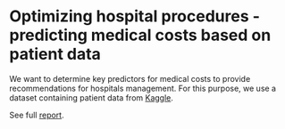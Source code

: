 Optimizing hospital procedures - predicting medical costs based on patient data
===

We want to determine key predictors for medical costs to provide recommendations for hospitals management. For this purpose, we use a dataset containing patient data from [Kaggle](https://www.kaggle.com/datasets/mirichoi0218/insurance).

See full [report](main.ipynb).
